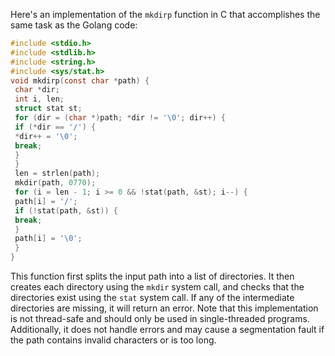 Here's an implementation of the `mkdirp` function in C that accomplishes the same task as the Golang code:
```c
#include <stdio.h>
#include <stdlib.h>
#include <string.h>
#include <sys/stat.h>
void mkdirp(const char *path) {
 char *dir;
 int i, len;
 struct stat st;
 for (dir = (char *)path; *dir != '\0'; dir++) {
 if (*dir == '/') {
 *dir++ = '\0';
 break;
 }
 }
 len = strlen(path);
 mkdir(path, 0770);
 for (i = len - 1; i >= 0 && !stat(path, &st); i--) {
 path[i] = '/';
 if (!stat(path, &st)) {
 break;
 }
 path[i] = '\0';
 }
}
```
This function first splits the input path into a list of directories. It then creates each directory using the `mkdir` system call, and checks that the directories exist using the `stat` system call. If any of the intermediate directories are missing, it will return an error.
Note that this implementation is not thread-safe and should only be used in single-threaded programs. Additionally, it does not handle errors and may cause a segmentation fault if the path contains invalid characters or is too long.

